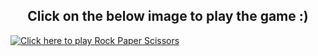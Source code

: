 <h2 align="center">Click on the below image to play the game :)</h2>

[![Click here to play Rock Paper Scissors](https://github.com/user-attachments/assets/7837a912-5ad0-4be9-906c-d4337a43b089)](https://chandu038.github.io/Rock_Paper_Scissors/)
